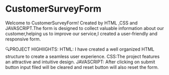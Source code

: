 # CustomerSurveyForm
Welcome to CustomerSurveyForm! Created by HTML ,CSS and JAVASCRIPT.The form is designed to collect valuable information about our customer,helping us to improve our service,I created a user-friendly and responsive form.

🔍PROJECT HIGHlIGHTS:
HTML: I have created a well organized HTML structure to create a seamless user experience.
CSS:The project features an attractive and intuitive design.
JAVASCRIPT: After clicking on submit button input filed will be cleared and reset button will also reset the form.




